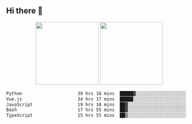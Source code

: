 ## Hi there 👋
<div align="center">
<span>  </span>
<img height="170px" src="https://github-readme-stats.vercel.app/api?username=bigQY&show_icons=true&count_private==true&v=3" /><span>        </span><img height="170px" src="https://github-readme-stats.vercel.app/api/top-langs/?username=bigQY&layout=compact&langs_count=8&v=3" />
<span>  </span>
</div>
<div align="center">

<!--START_SECTION:waka-->

```txt
Python                     39 hrs 18 mins  █████▓░░░░░░░░░░░░░░░░░░░   23.09 %
Vue.js                     34 hrs 17 mins  █████░░░░░░░░░░░░░░░░░░░░   20.15 %
JavaScript                 19 hrs 10 mins  ██▓░░░░░░░░░░░░░░░░░░░░░░   11.26 %
Bash                       17 hrs 55 mins  ██▓░░░░░░░░░░░░░░░░░░░░░░   10.53 %
TypeScript                 15 hrs 55 mins  ██▒░░░░░░░░░░░░░░░░░░░░░░   09.35 %
```

<!--END_SECTION:waka-->
</div>
